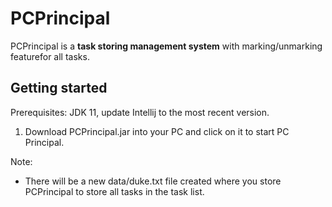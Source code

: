 # PCPrincipal

PCPrincipal is a **task storing management system** with marking/unmarking featurefor all tasks.

## Getting started

Prerequisites: JDK 11, update Intellij to the most recent version.

1. Download PCPrincipal.jar into your PC and click on it to start PC Principal.

Note:

- There will be a new data/duke.txt file created where you store PCPrincipal to store all tasks in the task list.
